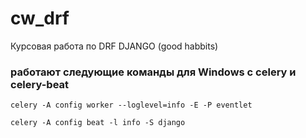 # cw_drf
Курсовая работа по DRF DJANGO (good habbits)


### работают следующие команды для Windows с celery и celery-beat
`celery -A config worker --loglevel=info -E -P eventlet`

`celery -A config beat -l info -S django`